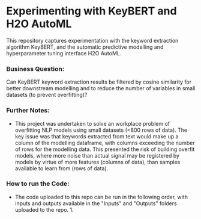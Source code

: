 # Experimenting with KeyBERT and H2O AutoML
This repository captures experimentation with the keyword extraction algorithm KeyBERT, and the automatic predictive modelling and hyperparameter tuning interface H2O AutoML.

### Business Question: 
Can KeyBERT keyword extraction results be filtered by cosine similarity for better downstream modelling and to reduce the number of variables in small datasets (to prevent overfitting)?


### Further Notes:
* This project was undertaken to solve an workplace problem of overfitting NLP models using small datasets (<800 rows of data). The key issue was that keywords extracted from text would make up a column of the modelling dataframe, with columns exceeding the number of rows for the modelling data. This presented the risk of building overfit models, where more noise than actual signal may be registered by models by virtue of more features (columns of data), than samples available to learn from (rows of data).


### How to run the Code:
* The code uploaded to this repo can be run in the following order, with inputs and outputs available in the "Inputs" and "Outputs" folders uploaded to the repo.
  1. 
